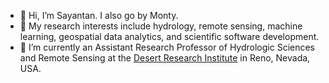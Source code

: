 - 👋 Hi, I’m Sayantan. I also go by Monty.
- 👀 My research interests include hydrology, remote sensing, machine learning, geospatial data analytics, and scientific software development.
- 🌱 I’m currently an Assistant Research Professor of Hydrologic Sciences and Remote Sensing at the <a href=https://www.dri.edu>Desert Research Institute</a> in Reno, Nevada, USA.

<!---
montimaj/montimaj is a ✨ special ✨ repository because its `README.md` (this file) appears on your GitHub profile.
You can click the Preview link to take a look at your changes.
--->
